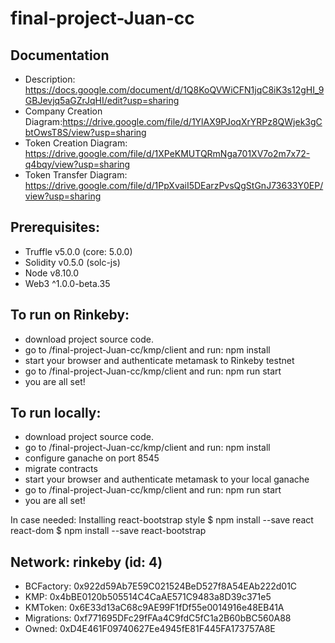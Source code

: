 final-project-Juan-cc
=====================
Documentation
-------------
* Description: https://docs.google.com/document/d/1Q8KoQVWiCFN1jqC8iK3s12gHI_9GBJevjq5aGZrJqHI/edit?usp=sharing
* Company Creation Diagram:https://drive.google.com/file/d/1YlAX9PJoqXrYRPz8QWjek3gCbtOwsT8S/view?usp=sharing
* Token Creation Diagram: https://drive.google.com/file/d/1XPeKMUTQRmNga701XV7o2m7x72-q4bqy/view?usp=sharing
* Token Transfer Diagram: https://drive.google.com/file/d/1PpXvaiI5DEarzPvsQgStGnJ73633Y0EP/view?usp=sharing


Prerequisites:
--------------
- Truffle v5.0.0 (core: 5.0.0)
- Solidity v0.5.0 (solc-js)
- Node v8.10.0
- Web3 ^1.0.0-beta.35

To run on Rinkeby:
---------------
- download project source code.
- go to /final-project-Juan-cc/kmp/client and run: npm install
- start your browser and authenticate metamask to Rinkeby testnet
- go to /final-project-Juan-cc/kmp/client and run: npm run start
- you are all set!

To run locally:
---------------
- download project source code.
- go to /final-project-Juan-cc/kmp/client and run: npm install
- configure ganache on port 8545
- migrate contracts
- start your browser and authenticate metamask to your local ganache
- go to /final-project-Juan-cc/kmp/client and run: npm run start
- you are all set!


In case needed:
Installing react-bootstrap style
$ npm install --save react react-dom 
$ npm install --save react-bootstrap


Network: rinkeby (id: 4)
-----------------------
*  BCFactory: 0x922d59Ab7E59C021524BeD527f8A54EAb222d01C
*  KMP: 0x4bBE0120b505514C4CaAE571C9483a8D39c371e5
*  KMToken: 0x6E33d13aC68c9AE99F1fDf55e0014916e48EB41A
*  Migrations: 0xf771695DFc29fFAa4C9fdC5fC1a2B60bBC560A88
*  Owned: 0xD4E461F09740627Ee4945fE81F445FA173757A8E
